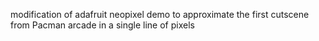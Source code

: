 modification of adafruit neopixel demo to approximate the first cutscene from Pacman arcade in a single line of pixels